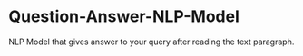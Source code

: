 # Question-Answer-NLP-Model
NLP Model that gives answer to your query after reading the text paragraph.
